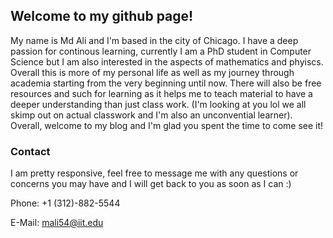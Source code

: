 
## Welcome to my github page! 

My name is Md Ali and I'm based in the city of Chicago. I have a deep passion for continous learning, currently I am a PhD student in Computer Science but I am also interested in the aspects of mathematics and phyiscs. Overall this is more of my personal life as well as my journey through academia starting from the very beginning until now. There will also be free resources and such for learning as it helps me to teach material to have a deeper understanding than just class work. (I'm looking at you lol we all skimp out on actual classwork and I'm also an unconvential learner). Overall, welcome to my blog and I'm glad you spent the time to come see it!

### Contact 

I am pretty responsive, feel free to message me with any questions or concerns you may have and I will get back to you as soon as I can :) 

Phone: +1 (312)-882-5544 

E-Mail: mali54@iit.edu

 
